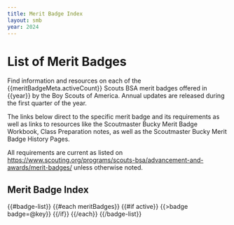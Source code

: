 ```yaml
---
title: Merit Badge Index
layout: smb
year: 2024
---
```


# List of Merit Badges

Find information and resources on each of the {{meritBadgeMeta.activeCount}} Scouts BSA merit badges offered in {{year}} by the Boy Scouts of America. Annual updates are released during the first quarter of the year.

The links below direct to the specific merit badge and its requirements as well as links to resources like the Scoutmaster Bucky Merit Badge Workbook, Class Preparation notes, as well as the Scoutmaster Bucky Merit Badge History Pages.

All requirements are current as listed on https://www.scouting.org/programs/scouts-bsa/advancement-and-awards/merit-badges/ unless otherwise noted.

## Merit Badge Index

{{#badge-list}}
{{#each meritBadges}}
{{#if active}}
{{>badge badge=@key}}
{{/if}}
{{/each}}
{{/badge-list}}
